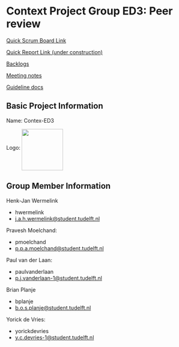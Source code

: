 # Context Project Group ED3: Peer review #


[Quick Scrum Board Link](https://gitlab.ewi.tudelft.nl/TI2806/2017-2018/ED/ed3/ed3/boards)

[Quick Report Link (under construction)](https://www.google.nl/search?q=peer&source=lnms&tbm=isch&sa=X&ved=0ahUKEwj0trz0luTaAhWRy6QKHcnEDQQQ_AUICigB&biw=1920&bih=974)

[Backlogs](https://drive.google.com/drive/folders/1kS_IHHDY4CqKE_MdchDL0R154ksvGw92?usp=sharing)

[Meeting notes](https://drive.google.com/drive/folders/18Ue9durm2Rlb11G2k1Eguk-3tjCSaxhM?usp=sharing)

[Guideline docs](https://drive.google.com/drive/folders/18bxNphp1rjMX1WRGwLL45RZbZiS-jO3W?usp=sharing)


## Basic Project Information ##

Name:  Contex-ED3
<p>Logo:  <img height=110px align="middle" src="https://lolika.be/files/8229/webshopartikelen/1141815/peer.png"></p>

## Group Member Information ##

Henk-Jan Wermelink
- hwermelink 
- j.a.h.wermelink@student.tudelft.nl

Pravesh Moelchand:
- pmoelchand 
- p.p.a.moelchand@student.tudelft.nl 

Paul van der Laan:
- paulvanderlaan 
- p.j.vanderlaan-1@student.tudelft.nl

Brian Planje
- bplanje
- b.o.s.planje@student.tudelft.nl

Yorick de Vries:
- yorickdevries
- y.c.devries-1@student.tudelft.nl

